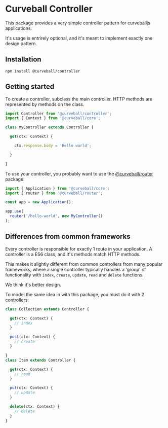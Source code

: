 Curveball Controller
=====================

This package provides a very simple controller pattern for curveballjs
applications.

It's usage is entrirely optional, and it's meant to implement exactly one
design pattern.


Installation
------------

    npm install @curveball/controller


Getting started
---------------

To create a controller, subclass the main controller. HTTP methods are
represented by methods on the class.

```typescript
import Controller from '@curveball/controller';
import { Context } from '@curveball/core';

class MyController extends Controller {

  get(ctx: Context) {

    ctx.response.body = 'Hello world';

  }

}
```

To use your controller, you probably want to use the [@curveball/router][2]
package:

```typescript
import { Application } from '@curveball/core';
import { router } from '@curveball/router';

const app = new Application();

app.use(
  router('/hello-world', new MyController()
);
```

Differences from common frameworks
----------------------------------

Every controller is responsible for exactly 1 route in your application.
A controller is a ES6 class, and it's methods match HTTP methods.

This makes it slightly different from common controllers from many popular
frameworks, where a single controller typically handles a 'group' of
functionality with `index`, `create`, `update`, `read` and `delete` functions.

We think it's better design.

To model the same idea in with this package, you must do it with 2 controllers:

```typescript
class Collection extends Controller {

  get(ctx: Context) {
    // index
  }

  post(ctx: Context) {
    // create
  }

}
class Item extends Controller {

  get(ctx: Context) {
    // read
  }

  put(ctx: Context) {
    // update
  }

  delete(ctx: Context) {
    // delete
  }
}
```

[1]: https://github.com/curveballjs/
[2]: https://github.com/curveballjs/router
